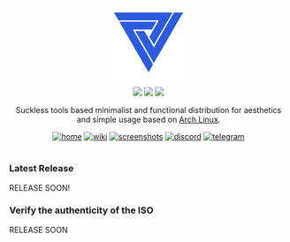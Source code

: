 <p align="center">
  <a href="https://archcraft.io"><img src="https://raw.githubusercontent.com/FT-Labs/phyOS-plymouth-base-theme/master/usr/share/plymouth/themes/phyOS/logo.png" height="128" width="128" alt="phyOS"></a>
</p>

<p align="center">
  <img src="https://img.shields.io/badge/Maintained%3F-Yes-green?style=flat-square">
  <img src="https://img.shields.io/github/downloads/FT-Labs/phyOS-iso/releases/total?label=downloads&logo=github&color=red&style=flat-square">
  <img src="https://img.shields.io/github/license/FT-Labs/phyOS-iso/releases?color=red&style=flat-square">
</p>

<p align="center">
Suckless tools based minimalist and functional distribution for aesthetics and simple usage based on <a href="https://www.archlinux.org">Arch Linux</a>.
</p>

<p align="center">
  <a href="https://ftlabs.tech" target="_blank"><img alt="home" src="https://img.shields.io/badge/HOME-blue?style=flat-square"></a>
  <a href="https://wiki.ftlabs.tech" target="_blank"><img alt="wiki" src="https://img.shields.io/badge/WIKI-blue?style=flat-square"></a>
  <a href="https://ftlabs.tech/gallery" target="_blank"><img alt="screenshots" src="https://img.shields.io/badge/SCREENSHOTS-blue?style=flat-square"></a>
  <a href="https://discord.gg/" target="_blank"><img alt="discord" src="https://img.shields.io/badge/DISCORD-blue?style=flat-square"></a>
  <a href="https://t.me/" target="_blank"><img alt="telegram" src="https://img.shields.io/badge/TELEGRAM-blue?style=flat-square"></a>
</p>

#

### Latest Release

RELEASE SOON!

### Verify the authenticity of the ISO

RELEASE SOON
